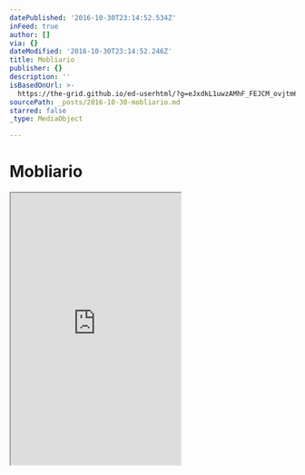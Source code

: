 ```yaml
---
datePublished: '2016-10-30T23:14:52.534Z'
inFeed: true
author: []
via: {}
dateModified: '2016-10-30T23:14:52.246Z'
title: Mobliario
publisher: {}
description: ''
isBasedOnUrl: >-
  https://the-grid.github.io/ed-userhtml/?g=eJxdkL1uwzAMhF_FEJCM_ovjtm6Uoku2Tk7nQpFoS6gsGpQcNW9f1clUgMPh-B2B48EMJCbIPEnOdAiz74oixpgPQsIF8TuXOBWzXUbjfHE1CjCf9fymCQa-8pvd-6Y-pfmfStb5o59AGfHZ_zFr2idRVVXTtnVTVi_P9VPZJGvrNcavAD-Bl9toVNB835Ysu0u2ag1m1IGzXbVnmQ83C5xdkBRQ59DBK16BBoux00YpcImRhNYaN3LmkGVr03uAs3RP2ASfSTg_CwInb5wFWuCxOC3W9pIA3MM-Hor7s46_RPZpIQ
sourcePath: _posts/2016-10-30-mobliario.md
starred: false
_type: MediaObject

---
```

# Mobliario

<iframe src="https://the-grid.github.io/ed-userhtml/?g=eJxdkL1uwzAMhF_FEJCM_ovjtm6Uoku2Tk7nQpFoS6gsGpQcNW9f1clUgMPh-B2B48EMJCbIPEnOdAiz74oixpgPQsIF8TuXOBWzXUbjfHE1CjCf9fymCQa-8pvd-6Y-pfmfStb5o59AGfHZ_zFr2idRVVXTtnVTVi_P9VPZJGvrNcavAD-Bl9toVNB835Ysu0u2ag1m1IGzXbVnmQ83C5xdkBRQ59DBK16BBoux00YpcImRhNYaN3LmkGVr03uAs3RP2ASfSTg_CwInb5wFWuCxOC3W9pIA3MM-Hor7s46_RPZpIQ" height="480" style=""></iframe>